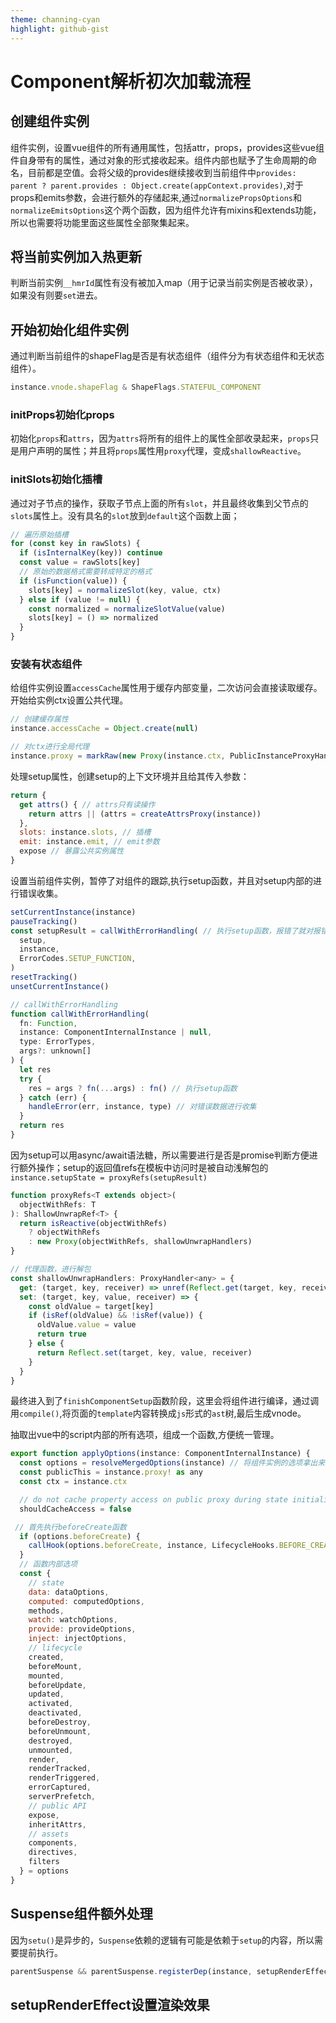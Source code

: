 ```yaml
---
theme: channing-cyan
highlight: github-gist
---
```


# Component解析初次加载流程

## 创建组件实例

组件实例，设置vue组件的所有通用属性，包括attr，props，provides这些vue组件自身带有的属性，通过对象的形式接收起来。组件内部也赋予了生命周期的命名，目前都是空值。会将父级的provides继续接收到当前组件中`provides: parent ? parent.provides : Object.create(appContext.provides)`,对于props和emits参数，会进行额外的存储起来,通过`normalizePropsOptions`和`normalizeEmitsOptions`这个两个函数，因为组件允许有mixins和extends功能，所以也需要将功能里面这些属性全部聚集起来。

## 将当前实例加入热更新

判断当前实例`__hmrId`属性有没有被加入map（用于记录当前实例是否被收录），如果没有则要`set`进去。

## 开始初始化组件实例

通过判断当前组件的shapeFlag是否是有状态组件（组件分为有状态组件和无状态组件）。

```js
instance.vnode.shapeFlag & ShapeFlags.STATEFUL_COMPONENT
```

### initProps初始化props

初始化`props`和`attrs`，因为`attrs`将所有的组件上的属性全部收录起来，`props`只是用户声明的属性；并且将`props`属性用`proxy`代理，变成`shallowReactive`。

### initSlots初始化插槽

通过对子节点的操作，获取子节点上面的所有`slot`，并且最终收集到父节点的`slots`属性上。没有具名的`slot`放到`default`这个函数上面；

```js
// 遍历原始插槽
for (const key in rawSlots) {
  if (isInternalKey(key)) continue
  const value = rawSlots[key]
  // 原始的数据格式需要转成特定的格式
  if (isFunction(value)) {
    slots[key] = normalizeSlot(key, value, ctx)
  } else if (value != null) {
    const normalized = normalizeSlotValue(value)
    slots[key] = () => normalized
  }
}
```

### 安装有状态组件

给组件实例设置`accessCache`属性用于缓存内部变量，二次访问会直接读取缓存。开始给实例ctx设置公共代理。

```js
// 创建缓存属性
instance.accessCache = Object.create(null)

// 对ctx进行全局代理
instance.proxy = markRaw(new Proxy(instance.ctx, PublicInstanceProxyHandlers))
```

处理setup属性，创建setup的上下文环境并且给其传入参数：

```js
return {
  get attrs() { // attrs只有读操作
    return attrs || (attrs = createAttrsProxy(instance))
  },
  slots: instance.slots, // 插槽
  emit: instance.emit, // emit参数
  expose // 暴露公共实例属性
}
```

设置当前组件实例，暂停了对组件的跟踪,执行setup函数，并且对setup内部的进行错误收集。

```js
setCurrentInstance(instance)
pauseTracking()
const setupResult = callWithErrorHandling( // 执行setup函数，报错了就对报错信息收集
  setup,
  instance,
  ErrorCodes.SETUP_FUNCTION,
)
resetTracking()
unsetCurrentInstance()

// callWithErrorHandling
function callWithErrorHandling(
  fn: Function,
  instance: ComponentInternalInstance | null,
  type: ErrorTypes,
  args?: unknown[]
) {
  let res
  try {
    res = args ? fn(...args) : fn() // 执行setup函数
  } catch (err) {
    handleError(err, instance, type) // 对错误数据进行收集
  }
  return res
}
```

因为setup可以用async/await语法糖，所以需要进行是否是promise判断方便进行额外操作；setup的返回值refs在模板中访问时是被自动浅解包的`instance.setupState = proxyRefs(setupResult)`

```js
function proxyRefs<T extends object>(
  objectWithRefs: T
): ShallowUnwrapRef<T> {
  return isReactive(objectWithRefs)
    ? objectWithRefs
    : new Proxy(objectWithRefs, shallowUnwrapHandlers)
}

// 代理函数，进行解包
const shallowUnwrapHandlers: ProxyHandler<any> = {
  get: (target, key, receiver) => unref(Reflect.get(target, key, receiver)),
  set: (target, key, value, receiver) => {
    const oldValue = target[key]
    if (isRef(oldValue) && !isRef(value)) {
      oldValue.value = value
      return true
    } else {
      return Reflect.set(target, key, value, receiver)
    }
  }
}
```

最终进入到了`finishComponentSetup`函数阶段，这里会将组件进行编译，通过调用`compile()`,将页面的`template`内容转换成`js`形式的`ast`树,最后生成vnode。

抽取出vue中的script内部的所有选项，组成一个函数,方便统一管理。

```js
export function applyOptions(instance: ComponentInternalInstance) {
  const options = resolveMergedOptions(instance) // 将组件实例的选项拿出来
  const publicThis = instance.proxy! as any
  const ctx = instance.ctx

  // do not cache property access on public proxy during state initialization
  shouldCacheAccess = false

 // 首先执行beforeCreate函数
  if (options.beforeCreate) {
    callHook(options.beforeCreate, instance, LifecycleHooks.BEFORE_CREATE) // 绑定实例，执行函数
  }
  // 函数内部选项
  const {
    // state
    data: dataOptions,
    computed: computedOptions,
    methods,
    watch: watchOptions,
    provide: provideOptions,
    inject: injectOptions,
    // lifecycle
    created,
    beforeMount,
    mounted,
    beforeUpdate,
    updated,
    activated,
    deactivated,
    beforeDestroy,
    beforeUnmount,
    destroyed,
    unmounted,
    render,
    renderTracked,
    renderTriggered,
    errorCaptured,
    serverPrefetch,
    // public API
    expose,
    inheritAttrs,
    // assets
    components,
    directives,
    filters
  } = options
}
```

## Suspense组件额外处理

因为`setu()`是异步的，`Suspense`依赖的逻辑有可能是依赖于`setup`的内容，所以需要提前执行。

```js
parentSuspense && parentSuspense.registerDep(instance, setupRenderEffect)
```

## setupRenderEffect设置渲染效果
